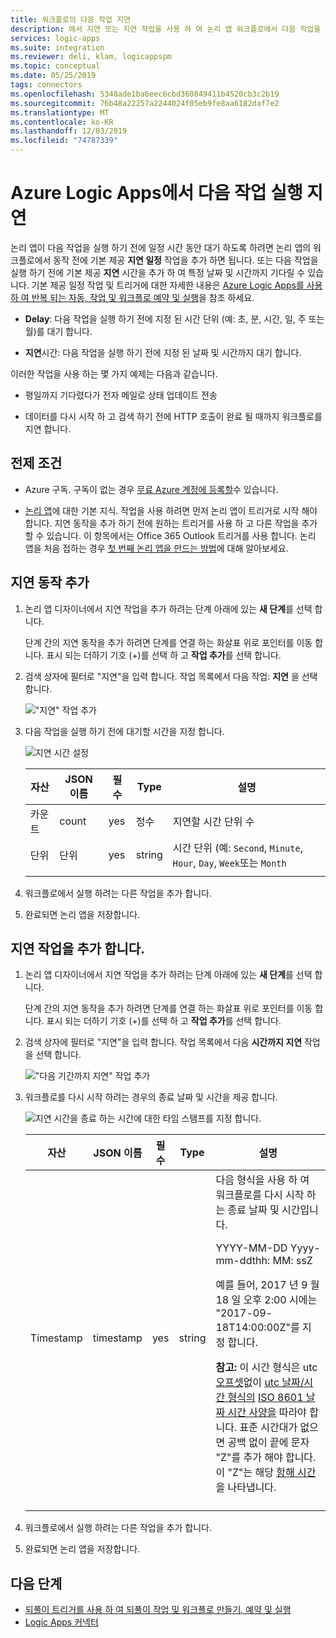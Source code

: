 ```yaml
---
title: 워크플로의 다음 작업 지연
description: 에서 지연 또는 지연 작업을 사용 하 여 논리 앱 워크플로에서 다음 작업을 실행할 때까지 기다립니다 Azure Logic Apps
services: logic-apps
ms.suite: integration
ms.reviewer: deli, klam, logicappspm
ms.topic: conceptual
ms.date: 05/25/2019
tags: connectors
ms.openlocfilehash: 5348ade1ba6eec6cbd360849411b4520cb3c2b19
ms.sourcegitcommit: 76b48a22257a2244024f05eb9fe8aa6182daf7e2
ms.translationtype: MT
ms.contentlocale: ko-KR
ms.lasthandoff: 12/03/2019
ms.locfileid: "74787339"
---
```

# <a name="delay-running-the-next-action-in-azure-logic-apps"></a>Azure Logic Apps에서 다음 작업 실행 지연

논리 앱이 다음 작업을 실행 하기 전에 일정 시간 동안 대기 하도록 하려면 논리 앱의 워크플로에서 동작 전에 기본 제공 **지연 일정** 작업을 추가 하면 됩니다. 또는 다음 작업을 실행 하기 전에 기본 제공 **지연** 시간을 추가 하 여 특정 날짜 및 시간까지 기다릴 수 있습니다. 기본 제공 일정 작업 및 트리거에 대한 자세한 내용은 [Azure Logic Apps를 사용 하 여 반복 되는 자동, 작업 및 워크플로 예약 및 실행](../logic-apps/concepts-schedule-automated-recurring-tasks-workflows.md)을 참조 하세요.

* **Delay**: 다음 작업을 실행 하기 전에 지정 된 시간 단위 (예: 초, 분, 시간, 일, 주 또는 월)를 대기 합니다.

* **지연**시간: 다음 작업을 실행 하기 전에 지정 된 날짜 및 시간까지 대기 합니다.

이러한 작업을 사용 하는 몇 가지 예제는 다음과 같습니다.

* 평일까지 기다렸다가 전자 메일로 상태 업데이트 전송

* 데이터를 다시 시작 하 고 검색 하기 전에 HTTP 호출이 완료 될 때까지 워크플로를 지연 합니다.

## <a name="prerequisites"></a>전제 조건

* Azure 구독. 구독이 없는 경우 [무료 Azure 계정에 등록할](https://azure.microsoft.com/free/)수 있습니다.

* [논리 앱](../logic-apps/logic-apps-overview.md)에 대한 기본 지식. 작업을 사용 하려면 먼저 논리 앱이 트리거로 시작 해야 합니다. 지연 동작을 추가 하기 전에 원하는 트리거를 사용 하 고 다른 작업을 추가할 수 있습니다. 이 항목에서는 Office 365 Outlook 트리거를 사용 합니다. 논리 앱을 처음 접하는 경우 [첫 번째 논리 앱을 만드는 방법](../logic-apps/quickstart-create-first-logic-app-workflow.md)에 대해 알아보세요.

<a name="add-delay"></a>

## <a name="add-the-delay-action"></a>지연 동작 추가

1. 논리 앱 디자이너에서 지연 작업을 추가 하려는 단계 아래에 있는 **새 단계**를 선택 합니다.

   단계 간의 지연 동작을 추가 하려면 단계를 연결 하는 화살표 위로 포인터를 이동 합니다. 표시 되는 더하기 기호 (+)를 선택 하 고 **작업 추가**를 선택 합니다.

1. 검색 상자에 필터로 "지연"을 입력 합니다. 작업 목록에서 다음 작업: **지연** 을 선택 합니다.

   !["지연" 작업 추가](./media/connectors-native-delay/add-delay-action.png)

1. 다음 작업을 실행 하기 전에 대기할 시간을 지정 합니다.

   ![지연 시간 설정](./media/connectors-native-delay/delay-time-intervals.png)

   | 자산 | JSON 이름 | 필수 | Type | 설명 |
   |----------|-----------|----------|------|-------------|
   | 카운트 | count | yes | 정수 | 지연할 시간 단위 수 |
   | 단위 | 단위 | yes | string | 시간 단위 (예: `Second`, `Minute`, `Hour`, `Day`, `Week`또는 `Month` |
   ||||||

1. 워크플로에서 실행 하려는 다른 작업을 추가 합니다.

1. 완료되면 논리 앱을 저장합니다.

<a name="add-delay-until"></a>

## <a name="add-the-delay-until-action"></a>지연 작업을 추가 합니다.

1. 논리 앱 디자이너에서 지연 작업을 추가 하려는 단계 아래에 있는 **새 단계**를 선택 합니다.

   단계 간의 지연 동작을 추가 하려면 단계를 연결 하는 화살표 위로 포인터를 이동 합니다. 표시 되는 더하기 기호 (+)를 선택 하 고 **작업 추가**를 선택 합니다.

1. 검색 상자에 필터로 "지연"을 입력 합니다. 작업 목록에서 다음 **시간까지 지연** 작업을 선택 합니다.

   !["다음 기간까지 지연" 작업 추가](./media/connectors-native-delay/add-delay-until-action.png)

1. 워크플로를 다시 시작 하려는 경우의 종료 날짜 및 시간을 제공 합니다.

   ![지연 시간을 종료 하는 시간에 대한 타임 스탬프를 지정 합니다.](./media/connectors-native-delay/delay-until-timestamp.png)

   | 자산 | JSON 이름 | 필수 | Type | 설명 |
   |----------|-----------|----------|------|-------------|
   | Timestamp | timestamp | yes | string | 다음 형식을 사용 하 여 워크플로를 다시 시작 하는 종료 날짜 및 시간입니다. <p>YYYY-MM-DD Yyyy-mm-ddthh: MM: ssZ <p>예를 들어, 2017 년 9 월 18 일 오후 2:00 시에는 "2017-09-18T14:00:00Z"를 지정 합니다. <p>**참고:** 이 시간 형식은 utc [오프셋](https://en.wikipedia.org/wiki/UTC_offset)없이 [utc 날짜/시간 형식의](https://en.wikipedia.org/wiki/Coordinated_Universal_Time) [ISO 8601 날짜 시간 사양을](https://en.wikipedia.org/wiki/ISO_8601#Combined_date_and_time_representations) 따라야 합니다. 표준 시간대가 없으면 공백 없이 끝에 문자 "Z"를 추가 해야 합니다. 이 "Z"는 해당 [항해 시간](https://en.wikipedia.org/wiki/Nautical_time)을 나타냅니다. |
   ||||||

1. 워크플로에서 실행 하려는 다른 작업을 추가 합니다.

1. 완료되면 논리 앱을 저장합니다.

## <a name="next-steps"></a>다음 단계

* [되풀이 트리거를 사용 하 여 되풀이 작업 및 워크플로 만들기, 예약 및 실행](../connectors/connectors-native-recurrence.md)
* [Logic Apps 커넥터](../connectors/apis-list.md)